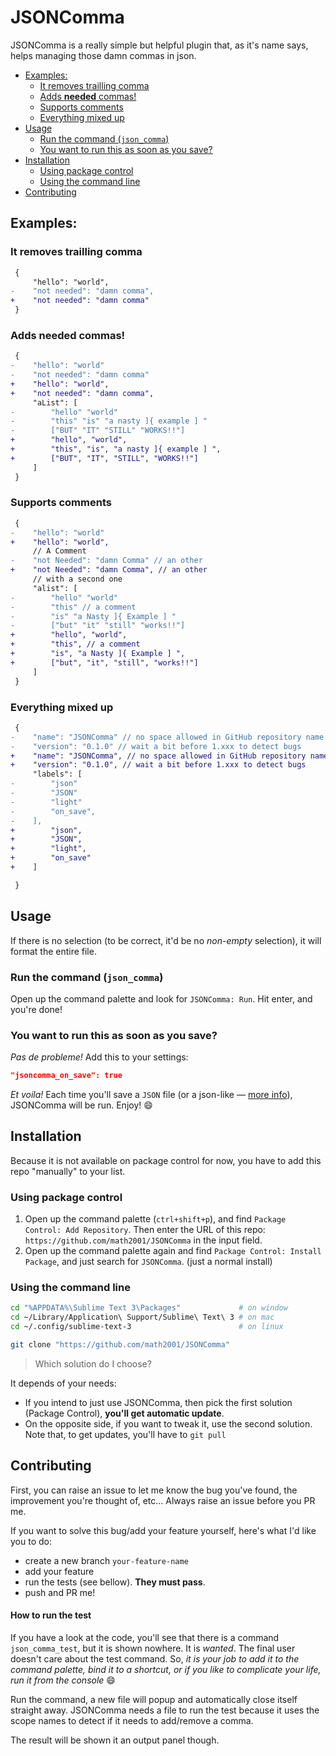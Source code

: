 # JSONComma

JSONComma is a really simple but helpful plugin that, as it's name says, helps managing those damn commas in json.

<!-- MarkdownTOC -->

- [Examples:](#examples)
    - [It removes trailling comma](#it-removes-trailling-comma)
    - [Adds **needed** commas!](#adds-needed-commas)
    - [Supports comments](#supports-comments)
    - [Everything mixed up](#everything-mixed-up)
- [Usage](#usage)
    - [Run the command \(`json_comma`\)](#run-the-command-json_comma)
    - [You want to run this as soon as you save?](#you-want-to-run-this-as-soon-as-you-save)
- [Installation](#installation)
    - [Using package control](#using-package-control)
    - [Using the command line](#using-the-command-line)
- [Contributing](#contributing)

<!-- /MarkdownTOC -->


## Examples:

### It removes trailling comma

```diff
 {
     "hello": "world",
-    "not needed": "damn comma",
+    "not needed": "damn comma"
 }
```

### Adds **needed** commas!

```diff
 {
-    "hello": "world"
-    "not needed": "damn comma"
+    "hello": "world",
+    "not needed": "damn comma",
     "aList": [
-        "hello" "world"
-        "this" "is" "a nasty ]{ example ] "
-        ["BUT" "IT" "STILL" "WORKS!!"]
+        "hello", "world",
+        "this", "is", "a nasty ]{ example ] ",
+        ["BUT", "IT", "STILL", "WORKS!!"]
     ]
 }
```

### Supports comments

```diff
 {
-    "hello": "world"
+    "hello": "world",
     // A Comment
-    "not Needed": "damn Comma" // an other
+    "not Needed": "damn Comma", // an other
     // with a second one
     "alist": [
-        "hello" "world"
-        "this" // a comment
-        "is" "a Nasty ]{ Example ] "
-        ["but" "it" "still" "works!!"]
+        "hello", "world",
+        "this", // a comment
+        "is", "a Nasty ]{ Example ] ",
+        ["but", "it", "still", "works!!"]
     ]
 }
```

### Everything mixed up

```diff
 {
-    "name": "JSONComma" // no space allowed in GitHub repository name
-    "version": "0.1.0" // wait a bit before 1.xxx to detect bugs
+    "name": "JSONComma", // no space allowed in GitHub repository name
+    "version": "0.1.0", // wait a bit before 1.xxx to detect bugs
     "labels": [
-        "json"
-        "JSON"
-        "light"
-        "on_save",
-    ],
+        "json",
+        "JSON",
+        "light",
+        "on_save"
+    ]

 }
```

## Usage

If there is no selection (to be correct, it'd be no *non-empty* selection), it will format the entire file.

### Run the command (`json_comma`)

Open up the command palette and look for `JSONComma: Run`. Hit enter, and you're done!

### You want to run this as soon as you save?

*Pas de probleme!* Add this to your settings:

```json
"jsoncomma_on_save": true
```

*Et voila!* Each time you'll save a `JSON` file (or a json-like  — [more info](#json-like)), JSONComma will be run. Enjoy! :smile:

## Installation

Because it is not available on package control for now, you have to add this repo "manually" to your list.

### Using package control

1. Open up the command palette (`ctrl+shift+p`), and find `Package Control: Add Repository`. Then enter the URL of this repo: `https://github.com/math2001/JSONComma` in the input field.
2. Open up the command palette again and find `Package Control: Install Package`, and just search for `JSONComma`. (just a normal install)

### Using the command line

```bash
cd "%APPDATA%\Sublime Text 3\Packages"             # on window
cd ~/Library/Application\ Support/Sublime\ Text\ 3 # on mac
cd ~/.config/sublime-text-3                        # on linux

git clone "https://github.com/math2001/JSONComma"
```

> Which solution do I choose?

It depends of your needs:

- If you intend to just use JSONComma, then pick the first solution (Package Control), **you'll get automatic update**.
- On the opposite side, if you want to tweak it, use the second solution. Note that, to get updates, you'll have to `git pull`

## Contributing

First, you can raise an issue to let me know the bug you've found, the improvement you're thought of, etc... Always raise an issue before you PR me.

If you want to solve this bug/add your feature yourself, here's what I'd like you to do:

- create a new branch `your-feature-name`
- add your feature
- run the tests (see bellow). **They must pass**.
- push and PR me!

#### How to run the test

If you have a look at the code, you'll see that there is a command `json_comma_test`, but it is shown nowhere. It is *wanted*. The final user doesn't care about the test command. So, *it is your job to add it to the command palette, bind it to a shortcut, or if you like to complicate your life, run it from the console* :smile:

Run the command, a new file will popup and automatically close itself straight away. JSONComma needs a file to run the test because it uses the scope names to detect if it needs to add/remove a comma.

The result will be shown it an output panel though.
